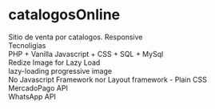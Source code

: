 # catalogosOnline<br>
Sitio de venta por catalogos.  Responsive  <br>
Tecnoligias<br>
PHP + Vanilla Javascript + CSS + SQL + MySql<br>
Redize Image for Lazy Load<br>
lazy-loading progressive image<br>
No Javascript Framework nor Layout framework - Plain CSS <br>
MercadoPago API<br>
WhatsApp API<br>
